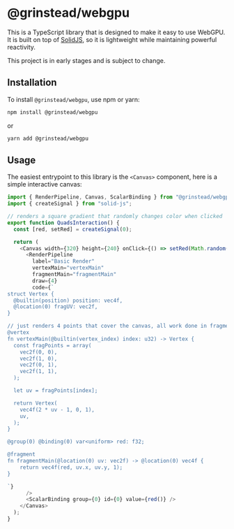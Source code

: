 # @grinstead/webgpu

This is a TypeScript library that is designed to make it easy to use WebGPU.
It is built on top of [SolidJS](https://www.solidjs.com/), so it is lightweight while maintaining powerful reactivity.

This project is in early stages and is subject to change.

## Installation

To install `@grinstead/webgpu`, use npm or yarn:

```sh
npm install @grinstead/webgpu
```

or

```sh
yarn add @grinstead/webgpu
```

## Usage

The easiest entrypoint to this library is the `<Canvas>` component, here is a simple interactive canvas:

```typescript
import { RenderPipeline, Canvas, ScalarBinding } from "@grinstead/webgpu";
import { createSignal } from "solid-js";

// renders a square gradient that randomly changes color when clicked
export function QuadsInteraction() {
  const [red, setRed] = createSignal(0);

  return (
    <Canvas width={320} height={240} onClick={() => setRed(Math.random())}>
      <RenderPipeline
        label="Basic Render"
        vertexMain="vertexMain"
        fragmentMain="fragmentMain"
        draw={4}
        code={`
struct Vertex {
  @builtin(position) position: vec4f,
  @location(0) fragUV: vec2f,
}

// just renders 4 points that cover the canvas, all work done in fragment shader
@vertex
fn vertexMain(@builtin(vertex_index) index: u32) -> Vertex {
  const fragPoints = array(
    vec2f(0, 0),
    vec2f(1, 0),
    vec2f(0, 1),
    vec2f(1, 1),
  );

  let uv = fragPoints[index];

  return Vertex(
    vec4f(2 * uv - 1, 0, 1),
    uv,
  );
}

@group(0) @binding(0) var<uniform> red: f32;

@fragment
fn fragmentMain(@location(0) uv: vec2f) -> @location(0) vec4f {
    return vec4f(red, uv.x, uv.y, 1);
}

`}
      />
      <ScalarBinding group={0} id={0} value={red()} />
    </Canvas>
  );
}
```
